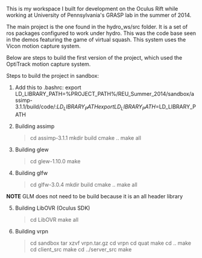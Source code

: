 This is my workspace I built for development on the Oculus Rift while working
at University of Pennsylvania's GRASP lab in the summer of 2014.

The main project is the one found in the hydro_ws/src folder. It is a set of ros packages configured to work under hydro. This was the code base seen in the demos featuring the game of virtual squash. This system uses the Vicon motion capture system.

Below are steps to build the first version of the project, which used the OptiTrack motion capture system.

Steps to build the project in sandbox:

1) Add this to .bashrc:
    export LD_LIBRARY_PATH=%PROJECT_PATH%/REU_Summer_2014/sandbox/assimp-3.1.1/build/code/:$LD_LIBRARY_PATH
    export LD_LIBRARY_PATH=%PROJECT_PATH%/REU_Summer_2014/sandbox/glew-1.10.0/lib/:$LD_LIBRARY_PATH

2) Building assimp
    > cd assimp-3.1.1
    > mkdir build
    > cmake ..
    > make all

3) Building glew
    > cd glew-1.10.0
    > make

4) Building glfw
    > cd glfw-3.0.4
    > mkdir build
    > cmake ..
    > make all

**NOTE** GLM does not need to be build because it is an all header library

5) Building LibOVR (Oculus SDK)
    > cd LibOVR
    > make all

6) Building vrpn
    > cd sandbox
    > tar xzvf vrpn.tar.gz
    > cd vrpn
    > cd quat
    > make
    > cd ..
    > make
    > cd client_src
    > make
    > cd ../server_src
    > make
